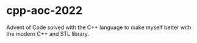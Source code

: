 # cpp-aoc-2022
Advent of Code solved with the C++ language to make myself better with the modern C++ and STL library.

